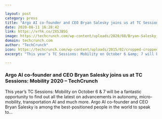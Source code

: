 ```yaml
---

layout: post
category: press
title: "Argo AI co-founder and CEO Bryan Salesky joins us at TC Sessions: Mobility 2020"
date: 2020-08-11 16:28:42
link: https://vrhk.co/2XSJBSG
image: https://techcrunch.com/wp-content/uploads/2020/08/Bryan-Salesky_portrait.jpg?w=400
domain: techcrunch.com
author: "TechCrunch"
icon: https://techcrunch.com/wp-content/uploads/2015/02/cropped-cropped-favicon-gradient.png?w=180
excerpt: "This year’s TC Sessions: Mobility on October 6 &amp; 7 will be a fantastic opportunity to find out all the latest on advancements in autonomy, micro-mobility, transportation AI and much more. Argo AI co-founder and CEO Bryan Salesky is among the best-positioned people in the world to speak to…"

---
```


### Argo AI co-founder and CEO Bryan Salesky joins us at TC Sessions: Mobility 2020 – TechCrunch

This year’s TC Sessions: Mobility on October 6 &amp; 7 will be a fantastic opportunity to find out all the latest on advancements in autonomy, micro-mobility, transportation AI and much more. Argo AI co-founder and CEO Bryan Salesky is among the best-positioned people in the world to speak to…